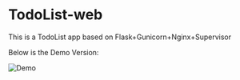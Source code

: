# TodoList-web
This is a TodoList app based on Flask+Gunicorn+Nginx+Supervisor



Below is the Demo Version:

![Demo](/Users/haotianyin/Documents/GitHub/TodoList-web/img/Demo.png)